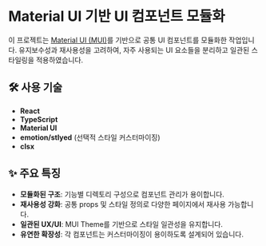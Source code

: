 # Material UI 기반 UI 컴포넌트 모듈화

이 프로젝트는 [Material UI (MUI)](https://mui.com/)를 기반으로 공통 UI 컴포넌트를 모듈화한 작업입니다. 유지보수성과 재사용성을 고려하여, 자주 사용되는 UI 요소들을 분리하고 일관된 스타일링을 적용하였습니다.

## 🛠️ 사용 기술

- **React**
- **TypeScript**
- **Material UI**
- **emotion/stlyed** (선택적 스타일 커스터마이징)
- **clsx** 

## ✨ 주요 특징

- **모듈화된 구조**: 기능별 디렉토리 구성으로 컴포넌트 관리가 용이합니다.
- **재사용성 강화**: 공통 props 및 스타일 정의로 다양한 페이지에서 재사용 가능합니다.
- **일관된 UX/UI**: MUI Theme를 기반으로 스타일 일관성을 유지합니다.
- **유연한 확장성**: 각 컴포넌트는 커스터마이징이 용이하도록 설계되어 있습니다.
